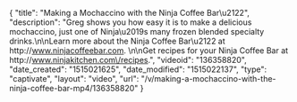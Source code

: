 {
    "title": "Making a Mochaccino with the Ninja Coffee Bar\u2122",
    "description": "Greg shows you how easy it is to make a delicious mochaccino, just one of Ninja\u2019s many frozen blended specialty drinks.\n\nLearn more about the Ninja Coffee Bar\u2122 at http:\/\/www.ninjacoffeebar.com. \n\nGet recipes for your Ninja Coffee Bar at http:\/\/www.ninjakitchen.com\/recipes.",
    "videoid": "136358820",
    "date_created": "1515021625",
    "date_modified": "1515022137",
    "type": "captivate",
    "layout": "video",
    "url": "\/v\/making-a-mochaccino-with-the-ninja-coffee-bar-mp4\/136358820"
}